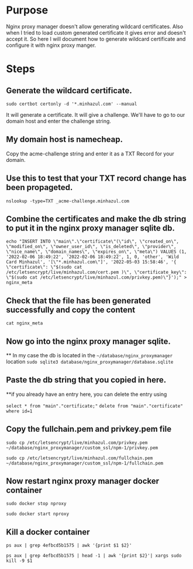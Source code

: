 # Purpose
Nginx proxy manager doesn't allow generating wildcard certificates. Also when I tried to load custom generated certificate it gives error and doesn't accept it. So here I will document how to generate wildcard certificate and configure it with nginx proxy manger.

# Steps
## Generate the wildcard certificate.
`sudo certbot certonly -d '*.minhazul.com' --manual`

It will generate a certificate. It will give a challenge. We'll have to go to our domain host and enter the challenge string.

## My domain host is namecheap.
Copy the acme-challenge string and enter it as a TXT Record for your domain.


## Use this to test that your TXT record change has been propageted.
`nslookup -type=TXT _acme-challenge.minhazul.com`


## Combine the certificates and make the db string to put it in the nginx proxy manager sqlite db.
`echo "INSERT INTO \"main\".\"certificate\"(\"id\", \"created_on\", \"modified_on\", \"owner_user_id\", \"is_deleted\", \"provider\", \"nice_name\", \"domain_names\", \"expires_on\", \"meta\") VALUES (1, '2022-02-06 18:49:22', '2022-02-06 18:49:22', 1, 0, 'other', 'Wild Card Minhazul', '[\"*.minhazul.com\"]', '2022-05-03 15:58:46', '{ \"certificate\": \"$(sudo cat /etc/letsencrypt/live/minhazul.com/cert.pem )\", \"certificate_key\": \"$(sudo cat /etc/letsencrypt/live/minhazul.com/privkey.pem)\"}');" > nginx_meta`


## Check that the file has been generated successfully and copy the content
`cat nginx_meta`

## Now go into the nginx proxy manager sqlite.
** In my case the db is located in the `~/database/nginx_proxymanager` location
`sudo sqlite3 database/nginx_proxymanager/database.sqlite`

## Paste the db string that you copied in here.
**if you already have an entry here, you can delete the entry using

`select * from "main"."certificate;"`
`delete from "main"."certificate" where id=1`


## Copy the fullchain.pem and privkey.pem file
```
sudo cp /etc/letsencrypt/live/minhazul.com/privkey.pem ~/database/nginx_proxymanager/custom_ssl/npm-1/privkey.pem

sudo cp /etc/letsencrypt/live/minhazul.com/fullchain.pem ~/database/nginx_proxymanager/custom_ssl/npm-1/fullchain.pem
```

## Now restart nginx proxy manager docker container 
`sudo docker stop nproxy`

`sudo docker start nproxy`

## Kill a docker container
`ps aux | grep 4efbcd5b1575 | awk '{print $1 $2}'`

`ps aux | grep 4efbcd5b1575 | head -1 | awk '{print $2}'| xargs sudo kill -9 $1`



<!-- sudo ls -l /home/minhazvps/database/nginx_proxymanager/custom_ssl/npm-1
sudo unlink /home/minhazvps/database/nginx_proxymanager/custom_ssl/npm-1/fullchain.pem
sudo unlink /home/minhazvps/database/nginx_proxymanager/custom_ssl/npm-1/privkey.pem



sudo cp /etc/letsencrypt/live/minhazul.com/privkey.pem ~/database/nginx_proxymanager/custom_ssl/npm-1/privkey.pem
sudo cp /etc/letsencrypt/live/minhazul.com/fullchain.pem ~/database/nginx_proxymanager/custom_ssl/npm-1/fullchain.pem

sudo ln -sf /etc/letsencrypt/live/minhazul.com/privkey.pem ~/database/nginx_proxymanager/custom_ssl/npm-1/privkey.pem
sudo ln -sf /etc/letsencrypt/live/minhazul.com/fullchain.pem ~/database/nginx_proxymanager/custom_ssl/npm-1/fullchain.pem


sudo ln -sf /etc/letsencrypt/live/minhazul.com/cert.pem ~/database/nginx_proxymanager/letsencrypt/live/minhazul.com/cert.pem
sudo ln -sf /etc/letsencrypt/live/minhazul.com/chain.pem ~/database/nginx_proxymanager/letsencrypt/live/minhazul.com/chain.pem
sudo ln -sf /etc/letsencrypt/live/minhazul.com/fullchain.pem ~/database/nginx_proxymanager/letsencrypt/live/minhazul.com/fullchain.pem
sudo ln -sf /etc/letsencrypt/live/minhazul.com/privkey.pem ~/database/nginx_proxymanager/letsencrypt/live/minhazul.com/privkey.pem

sudo ln -sf /etc/letsencrypt/live/minhazul.com/cert.pem ~/database/nginx_proxymanager/letsencrypt/archive/minhazul.com/cert1.pem
sudo ln -sf /etc/letsencrypt/live/minhazul.com/chain.pem ~/database/nginx_proxymanager/letsencrypt/archive/minhazul.com/chain1.pem
sudo ln -sf /etc/letsencrypt/live/minhazul.com/fullchain.pem ~/database/nginx_proxymanager/letsencrypt/archive/minhazul.com/fullchain1.pem
sudo ln -sf /etc/letsencrypt/live/minhazul.com/privkey.pem ~/database/nginx_proxymanager/letsencrypt/archive/minhazul.com/privkey1.pem -->